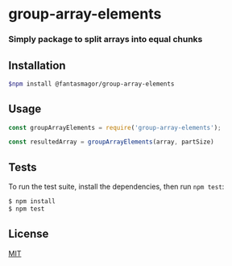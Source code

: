 # group-array-elements

### Simply package to split arrays into equal chunks

## Installation

```bash 
$npm install @fantasmagor/group-array-elements
```

## Usage

```js
const groupArrayElements = require('group-array-elements');

const resultedArray = groupArrayElements(array, partSize)
```

## Tests

To run the test suite, install the dependencies, then run `npm test`:

```bash
$ npm install
$ npm test
```

## License

[MIT](LICENSE)
